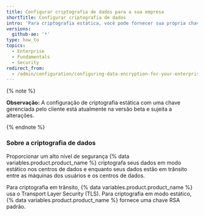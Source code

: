 ```yaml
---
title: Configurar criptografia de dados para a sua empresa
shortTitle: Configurar criptografia de dados
intro: 'Para criptografia estática, você pode fornecer sua própria chave de criptografia para criptografar seus dados conforme as suas políticas de criptografia.'
versions:
  github-ae: '*'
type: how_to
topics:
  - Enterprise
  - Fundamentals
  - Security
redirect_from:
  - /admin/configuration/configuring-data-encryption-for-your-enterprise
---
```


{% note %}

**Observação:** A configuração de criptografia estática com uma chave gerenciada pelo cliente está atualmente na versão beta e sujeita a alterações.

{% endnote %}

### Sobre a criptografia de dados

Proporcionar um alto nível de segurança {% data variables.product.product_name %} criptografa seus dados em modo estático nos centros de dados e enquanto seus dados estão em trânsito entre as máquinas dos usuários e os centros de dados.

Para criptografia em trânsito, {% data variables.product.product_name %} usa o Transport Layer Security (TLS). Para criptografia em modo estático, {% data variables.product.product_name %} fornece uma chave RSA padrão.
